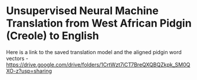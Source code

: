 # Unsupervised Neural Machine Translation from West African Pidgin (Creole) to English 

Here is a link to the saved translation model and the aligned pidgin word vectors - https://drive.google.com/drive/folders/1CrtWzt7iCT7BreQXQBQZkpk_SM0QXO-z?usp=sharing

